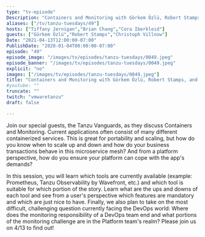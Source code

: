 ```yaml
---
type: "tv-episode"
Description: "Containers and Monitoring with Görkem Özlü, Robert Stamps, and Christoph Villnow"
aliases: ["/tv/tanzu-tuesdays/49"]
hosts: ["Tiffany Jernigan","Brian Chang","Cora Iberkleid"]
guests: ["Görkem Özlü","Robert Stamps","Christoph Villnow"]
Date: "2021-04-13T12:00:00-07:00"
PublishDate: "2020-01-04T00:00:00-07:00"
episode: "49"
episode_image: "/images/tv/episodes/tanzu-tuesdays/0049.jpeg"
episode_banner: "/images/tv/episodes/tanzu-tuesdays/0049.jpeg"
explicit: "no"
images: ["/images/tv/episodes/tanzu-tuesdays/0049.jpeg"]
title: "Containers and Monitoring with Görkem Özlü, Robert Stamps, and Christoph Villnow"
#youtube: ""
truncate: ""
twitch: "vmwaretanzu"
draft: false

---
```


Join our special guests, the Tanzu Vanguards, as they discuss Containers and Monitoring. Current applications often consist of many different containerized services. This is great for portability and scaling, but how do you know when to scale up and down and how do your business transactions behave in this microservice mesh? And from a platform perspective, how do you ensure your platform can cope with the app's demands?  

In this session, you will learn which tools are currently available (example: Prometheus, Tanzu Observability by Wavefront, etc.) and which tool is suitable for which portion of the story. Learn what are the ups and downs of each tool and see from a user's perspective which features are mandatory and which are just nice to have. Finally, we also plan to take on the most difficult, challenging question currently facing the DevOps world: Where does the monitoring responsibility of a DevOps team end and what portions of the monitoring challenge are in the Platform team's realm? Please join us on 4/13 to find out!